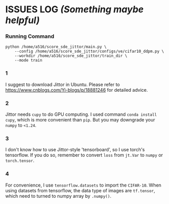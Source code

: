 # ISSUES LOG ***(Something maybe helpful)***

### Running Command
```
python /home/a516/score_sde_jittor/main.py \
    --config /home/a516/score_sde_jittor/configs/ve/cifar10_ddpm.py \
    --workdir /home/a516/score_sde_jittor/train_dir \
    --mode train
```
### 1
I suggest to download Jittor in Ubuntu. Please refer to https://www.cnblogs.com/Yi-blogs/p/18881246 for detailed advice.

### 2
Jittor needs `cupy` to do GPU computing. I used command `conda install cupy`, which is more convenient than `pip`. But you may downgrade your `numpy` to `<1.24`.

### 3
I don't know how to use Jittor-style 'tensorboard', so I use torch's tensorflow. If you do so, remember to convert `loss` from `jt.Var` to `numpy` or `torch.tensor`.

### 4
For convenience, I use `tensorflow.datasets` to import the `CIFAR-10`.
When using datasets from tensorflow, the data type of images are `tf.tensor`, which need to turned to numpy array by `.numpy()`.

